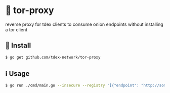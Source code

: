 # 🧅 tor-proxy
reverse proxy for tdex clients to consume onion endpoints without installing a tor client 


## 📩 Install 

```sh
$ go get github.com/tdex-network/tor-proxy
```

## ℹ️ Usage

```sh
$ go run ./cmd/main.go --insecure --registry '[{"endpoint": "http://somewherefaraway.onion:80"}]' 
```

